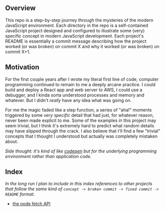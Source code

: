## Overview

This repo is a step-by-step journey through the mysteries of the modern JavaScript environment. Each directory in the repo is a self-contained JavaScript project designed and configured to illustrate some (very) specific concept in modern JavaScript development. Each project's README is essentially a commit message describing how the project worked (or was broken) on commit X and why it worked (or was broken) on commit X+1.

## Motivation

For the first couple years after I wrote my literal first line of code, computer programming continued to remain to me a deeply arcane practice. I could build and deploy a React app and web server to AWS, I could use a debugger, and I kinda sorta understood processes and memory and whatever. But I didn't _really_ have any idea what was going on.

For me the magic faded like a step function, a series of "aha!" moments triggered by some _very specific_ detail that had just, for whatever reason, never been made explicit to me. Some of the examples in this project may seem trivial, but I think it's extremely hard to predict what random details may have slipped through the crack. I also believe that I'll find a few "trivial" concepts that I thought I understood but actually was completely mistaken about.

_Side thought: it's kind of like [codepen](https://codepen.io) but for the underlying programming environment rather than application code._

## Index

_In the long run I plan to include in this index references to other projects that follow the same kind of `concept -> broken commit -> fixed commit -> README` format._

- [the node fetch API](./2024-03-31-node-fetch-api/)




